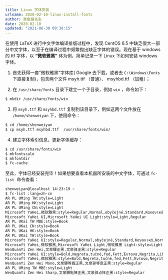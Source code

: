 ```yaml
---
title: Linux 字体安装
urlname: 2020-02-10-linux-install-fonts
author: 章鱼猫先生
date: 2020-02-10
updated: "2021-06-30 09:38:15"
---
```


在使用 LaTeX 进行中文字体编译排版过程中，发现 CentOS 6.5 中缺乏很大一部分中文字体，以至于在编译过程中频繁抛出缺乏字体的错误。现在基于 windows 的 ttf 字体，以 **“微软雅黑”** 体为例，简单记录一下 Linux 下如何安装 windows 字体。

1. 首先获得一套”微软雅黑”字体库( Google 去下载，或者去 `C:\Windows\Fonts` 下直接复制)，包含两个文件 msyh.ttf （普通）、 msyhbd.ttf （加粗）；

2. 在 `/usr/share/fonts` 目录下建立一个子目录，例如 `win` ，命令如下：

```bash
$ mkdir /usr/share/fonts/win
```

3. 将 `msyh.ttf` 和 `msyhbd.ttf` 复制到该目录下，例如这两个文件放在 `/home/shenweiyan` 下，使用命令：

```bash
$ cd /home/shenweiyan
$ cp msyh.ttf msyhbd.ttf  /usr/share/fonts/win/
```

4. 建立字体索引信息，更新字体缓存：

```bash
$ cd /usr/share/fonts/win
$ mkfontscale
$ mkfontdir
$ fc-cache
```

至此，字体已经安装完毕！如果想要查看本机器所安装的中文字体，可通过 `fc-list`  命令查看：

```bash
shenweiyan@localhost 14:23:19 ~
$ fc-list :lang=zh-cn
AR PL UMing TW:style=Light
AR PL UMing HK:style=Light
AR PL UMing CN:style=Light
Microsoft YaHei,微软雅黑:style=Regular,Normal,obyčejné,Standard,Κανονικά,Normaali,Normál,Normale,Standaard,Normalny,Обычный,Normálne,Navadno,Arrunta
Microsoft YaHei UI,Microsoft YaHei UI Light:style=Light,Regular
AR PL UKai TW MBE:style=Book
AR PL UKai CN:style=Book
AR PL UKai HK:style=Book
AR PL UKai TW:style=Book
Microsoft YaHei UI:style=Regular,Normal,obyčejné,Standard,Κανονικά,Normaali,Normál,Normale,Standaard,Normalny,Обычный,Normálne,Navadno,Arrunta
Microsoft YaHei,微软雅黑,Microsoft YaHei Light,微软雅黑 Light:style=Light,Regular
WenQuanYi Zen Hei,文泉驛正黑,文泉驿正黑:style=Regular
Microsoft YaHei UI:style=Bold,Negreta,tučné,fed,Fett,Έντονα,Negrita,Lihavoitu,Gras,Félkövér,Grassetto,Vet,Halvfet,Pogrubiony,Negrito,Полужирный,Fet,Kalın,Krepko,Lodia
Microsoft YaHei,微软雅黑:style=Bold,Negreta,tučné,fed,Fett,Έντονα,Negrita,Lihavoitu,Gras,Félkövér,Grassetto,Vet,Halvfet,Pogrubiony,Negrito,Полужирный,Fet,Kalın,Krepko,Lodia
WenQuanYi Zen Hei Mono,文泉驛等寬正黑,文泉驿等宽正黑:style=Regular
AR PL UMing TW MBE:style=Light
WenQuanYi Zen Hei Sharp,文泉驛點陣正黑,文泉驿点阵正黑:style=Regular
```
